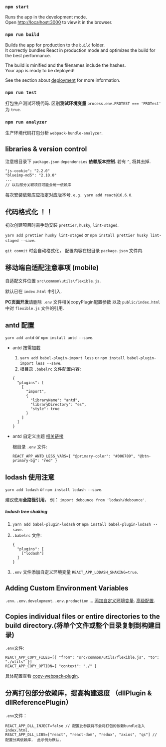 ### `npm start`

Runs the app in the development mode.<br>
Open [http://localhost:3000](http://localhost:3000) to view it in the browser.

### `npm run build`

Builds the app for production to the `build` folder.<br>
It correctly bundles React in production mode and optimizes the build for the best performance.

The build is minified and the filenames include the hashes.<br>
Your app is ready to be deployed!

See the section about [deployment](https://facebook.github.io/create-react-app/docs/deployment) for more information.

### `npm run test`

打包生产测试环境代码. 区别**测试环境变量** `process.env.PROTEST === 'PROTest'` 为 `true`.

### `npm run analyzer`

生产环境代码打包分析 `webpack-bundle-analyzer`.

## libraries & version control
注意根目录下 `package.json` `dependencies` **依赖版本控制**. 若有 `^`, 将其去掉.
```
"js-cookie": "2.2.0"
"blueimp-md5": "2.10.0"
...
// 以后部分关联项目可能会统一依赖库
```
每次安装依赖库应指定对应版本号. `e.g. yarn add react@16.6.0`.

## 代码格式化 ！！
初次创建项目时需手动安装 `prettier`, `husky`, `lint-staged`. 

`yarn add prettier husky lint-staged` or `npm install prettier husky lint-staged --save`.

`git commit` 时会自动格式化， 配置内容在根目录 `package.json` 文件内.

## 移动端自适配注意事项 (mobile)
自适配文件位置 `src\common\utils\flexible.js`.

默认已在 `index.html` 中引入.

**PC页面开发**请删除 `.env` 文件相关copyPlugin配置参数 以及 `public/index.html` 中对 `flexible.js` 文件的引用.

## antd 配置
`yarn add antd` or `npm install antd --save`.
- antd 按需加载
  1. `yarn add babel-plugin-import less` or `npm install babel-plugin-import less --save`.
  2. 根目录 `.babelrc` 文件配置内容:
  ```
  {
    "plugins": [
      [
        "import", 
        { 
          "libraryName": "antd", 
          "libraryDirectory": "es", 
          "style": true 
        }
      ]
    ]
  }
  ```
- antd 自定义主题 [相关链接](https://ant.design/docs/react/customize-theme-cn)

  根目录 `.env` 文件:
  
  `REACT_APP_ANTD_LESS_VARS={ "@primary-color": "#006789", "@btn-primary-bg": "red" }`
    

## lodash 使用注意
`yarn add lodash` or `npm install lodash --save`.

建议使用**全路径引用**， 例： `import debounce from 'lodash/debounce'`.

##### lodash tree shaking
1. `yarn add babel-plugin-lodash` or `npm install babel-plugin-lodash --save`.
2. `.babelrc` 文件:
    ```
    {
      "plugins": [
        ["lodash"]
      ]
    }
    ```
3. `.env` 文件添加自定义环境变量 `REACT_APP_LODASH_SHAKING=true`.

## Adding Custom Environment Variables
`.env`. `.env.development`. `.env.production` ... [添加自定义环境变量](https://facebook.github.io/create-react-app/docs/adding-custom-environment-variables). [高级配置](https://facebook.github.io/create-react-app/docs/advanced-configuration).

## Copies individual files or entire directories to the build directory.(将单个文件或整个目录复制到构建目录)
`.env`文件:
```
REACT_APP_COPY_FILES=[{ "from": "src/common/utils/flexible.js", "to": "./utils" }]
REACT_APP_COPY_OPTION={ "context": "./" }
```
具体配置查看 [copy-webpack-plugin](https://github.com/webpack-contrib/copy-webpack-plugin).

## 分离打包部分依赖库，提高构建速度 （dllPlugin & dllReferencePlugin）
`.env`文件：
```
REACT_APP_DLL_INJECT=false // 配置此参数将不会将打包的依赖bundle注入index.html.
REACT_APP_DLL_LIBS=["react", "react-dom", "redux", "axios", "qs"] // 配置分离依赖库， 此示例为默认.
```

